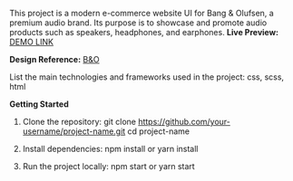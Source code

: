 This project is a modern e-commerce website UI for Bang & Olufsen, a premium audio brand. Its purpose is to showcase and promote audio products such as speakers, headphones, and earphones. 
**Live Preview:** [DEMO LINK](https://anastasia22422.github.io/landing-test/)

**Design Reference:** [B&O](https://www.figma.com/file/DtkQmQ797hk0nI4KfMi2Uq/BOSE-New-Version?type=design&node-id=6817-212&t=ZTV6Gl8NzaWkJ4FK-0) 

List the main technologies and frameworks used in the project: css, scss, html

**Getting Started**
1. Clone the repository:
git clone https://github.com/your-username/project-name.git
cd project-name

3. Install dependencies:
npm install or yarn install

4. Run the project locally:
npm start or yarn start
